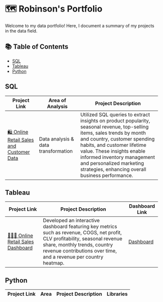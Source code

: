 # 🗺 Robinson's Portfolio

Welcome to my data portfolio! Here, I document a summary of my projects in the data field.

## 📚 Table of Contents
- [SQL](#sql)
- [Tableau](#tableau)
- [Python](#python)

## SQL <a name="sql"></a>
| Project Link | Area of Analysis | Project Description |
|--------------|------------------|---------------------|
| [🛍 Online Retail Sales and Customer Data](https://github.com/RobinsonKao/SQL-Projects/tree/main/Online%20Retail%20Sales%20Project) | Data analysis & data transformation | Utilized SQL queries to extract insights on product popularity, seasonal revenue, top-selling items, sales trends by month and country, customer spending habits, and customer lifetime value. These insights enable informed inventory management and personalized marketing strategies, enhancing overall business performance. |

## Tableau <a name="tableau"></a>
| Project Link | Project Description | Dashboard Link |
|--------------|---------------------|---------------|
| [👩🏻‍💻 Online Retail Sales Dashboard](https://public.tableau.com/app/profile/robinson.kao/viz/OnlineRetailSalesDashboard_17141246193480/Dashboard1) |  Developed an interactive dashboard featuring key metrics such as revenue, COGS, net profit, CLV profitability, seasonal revenue share, monthly trends, country revenue contributions over time, and a revenue per country heatmap. | [Dashboard](https://public.tableau.com/app/profile/robinson.kao/viz/OnlineRetailSalesDashboard_17141246193480/Dashboard1) |

## Python <a name="python"></a>
| Project Link | Area | Project Description | Libraries |
|--------------|------|---------------------|-----------|


